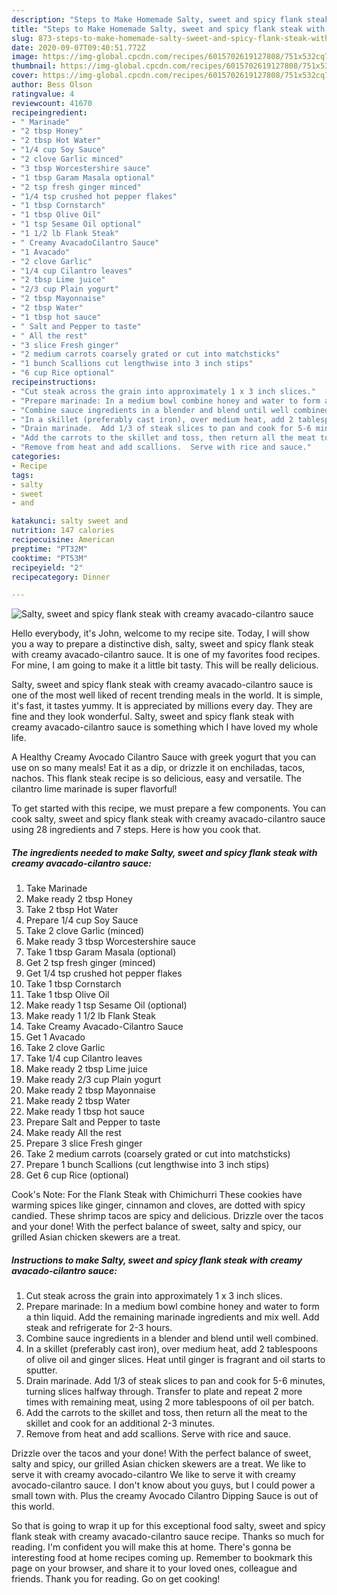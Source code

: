 ```yaml
---
description: "Steps to Make Homemade Salty, sweet and spicy flank steak with creamy avacado-cilantro sauce"
title: "Steps to Make Homemade Salty, sweet and spicy flank steak with creamy avacado-cilantro sauce"
slug: 873-steps-to-make-homemade-salty-sweet-and-spicy-flank-steak-with-creamy-avacado-cilantro-sauce
date: 2020-09-07T09:40:51.772Z
image: https://img-global.cpcdn.com/recipes/6015702619127808/751x532cq70/salty-sweet-and-spicy-flank-steak-with-creamy-avacado-cilantro-sauce-recipe-main-photo.jpg
thumbnail: https://img-global.cpcdn.com/recipes/6015702619127808/751x532cq70/salty-sweet-and-spicy-flank-steak-with-creamy-avacado-cilantro-sauce-recipe-main-photo.jpg
cover: https://img-global.cpcdn.com/recipes/6015702619127808/751x532cq70/salty-sweet-and-spicy-flank-steak-with-creamy-avacado-cilantro-sauce-recipe-main-photo.jpg
author: Bess Olson
ratingvalue: 4
reviewcount: 41670
recipeingredient:
- " Marinade"
- "2 tbsp Honey"
- "2 tbsp Hot Water"
- "1/4 cup Soy Sauce"
- "2 clove Garlic minced"
- "3 tbsp Worcestershire sauce"
- "1 tbsp Garam Masala optional"
- "2 tsp fresh ginger minced"
- "1/4 tsp crushed hot pepper flakes"
- "1 tbsp Cornstarch"
- "1 tbsp Olive Oil"
- "1 tsp Sesame Oil optional"
- "1 1/2 lb Flank Steak"
- " Creamy AvacadoCilantro Sauce"
- "1 Avacado"
- "2 clove Garlic"
- "1/4 cup Cilantro leaves"
- "2 tbsp Lime juice"
- "2/3 cup Plain yogurt"
- "2 tbsp Mayonnaise"
- "2 tbsp Water"
- "1 tbsp hot sauce"
- " Salt and Pepper to taste"
- " All the rest"
- "3 slice Fresh ginger"
- "2 medium carrots coarsely grated or cut into matchsticks"
- "1 bunch Scallions cut lengthwise into 3 inch stips"
- "6 cup Rice optional"
recipeinstructions:
- "Cut steak across the grain into approximately 1 x 3 inch slices."
- "Prepare marinade: In a medium bowl combine honey and water to form a thin liquid.  Add the remaining marinade ingredients and mix well.  Add steak and refrigerate for 2-3 hours."
- "Combine sauce ingredients in a blender and blend until well combined."
- "In a skillet (preferably cast iron), over medium heat, add 2 tablespoons of olive oil and ginger slices.  Heat until ginger is fragrant and oil starts to sputter."
- "Drain marinade.  Add 1/3 of steak slices to pan and cook for 5-6 minutes, turning slices halfway through.  Transfer to plate and repeat 2 more times with remaining meat, using 2 more tablespoons of oil per batch."
- "Add the carrots to the skillet and toss, then return all the meat to the skillet and cook for an additional 2-3 minutes."
- "Remove from heat and add scallions.  Serve with rice and sauce."
categories:
- Recipe
tags:
- salty
- sweet
- and

katakunci: salty sweet and 
nutrition: 147 calories
recipecuisine: American
preptime: "PT32M"
cooktime: "PT53M"
recipeyield: "2"
recipecategory: Dinner

---
```



![Salty, sweet and spicy flank steak with creamy avacado-cilantro sauce](https://img-global.cpcdn.com/recipes/6015702619127808/751x532cq70/salty-sweet-and-spicy-flank-steak-with-creamy-avacado-cilantro-sauce-recipe-main-photo.jpg)

Hello everybody, it's John, welcome to my recipe site. Today, I will show you a way to prepare a distinctive dish, salty, sweet and spicy flank steak with creamy avacado-cilantro sauce. It is one of my favorites food recipes. For mine, I am going to make it a little bit tasty. This will be really delicious.

Salty, sweet and spicy flank steak with creamy avacado-cilantro sauce is one of the most well liked of recent trending meals in the world. It is simple, it's fast, it tastes yummy. It is appreciated by millions every day. They are fine and they look wonderful. Salty, sweet and spicy flank steak with creamy avacado-cilantro sauce is something which I have loved my whole life.

A Healthy Creamy Avocado Cilantro Sauce with greek yogurt that you can use on so many meals! Eat it as a dip, or drizzle it on enchiladas, tacos, nachos. This flank steak recipe is so delicious, easy and versatile. The cilantro lime marinade is super flavorful!


To get started with this recipe, we must prepare a few components. You can cook salty, sweet and spicy flank steak with creamy avacado-cilantro sauce using 28 ingredients and 7 steps. Here is how you cook that.

<!--inarticleads1-->

##### The ingredients needed to make Salty, sweet and spicy flank steak with creamy avacado-cilantro sauce:

1. Take  Marinade
1. Make ready 2 tbsp Honey
1. Take 2 tbsp Hot Water
1. Prepare 1/4 cup Soy Sauce
1. Take 2 clove Garlic (minced)
1. Make ready 3 tbsp Worcestershire sauce
1. Take 1 tbsp Garam Masala (optional)
1. Get 2 tsp fresh ginger (minced)
1. Get 1/4 tsp crushed hot pepper flakes
1. Take 1 tbsp Cornstarch
1. Take 1 tbsp Olive Oil
1. Make ready 1 tsp Sesame Oil (optional)
1. Make ready 1 1/2 lb Flank Steak
1. Take  Creamy Avacado-Cilantro Sauce
1. Get 1 Avacado
1. Take 2 clove Garlic
1. Take 1/4 cup Cilantro leaves
1. Make ready 2 tbsp Lime juice
1. Make ready 2/3 cup Plain yogurt
1. Make ready 2 tbsp Mayonnaise
1. Make ready 2 tbsp Water
1. Make ready 1 tbsp hot sauce
1. Prepare  Salt and Pepper to taste
1. Make ready  All the rest
1. Prepare 3 slice Fresh ginger
1. Take 2 medium carrots (coarsely grated or cut into matchsticks)
1. Prepare 1 bunch Scallions (cut lengthwise into 3 inch stips)
1. Get 6 cup Rice (optional)


Cook&#39;s Note: For the Flank Steak with Chimichurri These cookies have warming spices like ginger, cinnamon and cloves, are dotted with spicy candied. These shrimp tacos are spicy and delicious. Drizzle over the tacos and your done! With the perfect balance of sweet, salty and spicy, our grilled Asian chicken skewers are a treat. 

<!--inarticleads2-->

##### Instructions to make Salty, sweet and spicy flank steak with creamy avacado-cilantro sauce:

1. Cut steak across the grain into approximately 1 x 3 inch slices.
1. Prepare marinade: In a medium bowl combine honey and water to form a thin liquid.  Add the remaining marinade ingredients and mix well.  Add steak and refrigerate for 2-3 hours.
1. Combine sauce ingredients in a blender and blend until well combined.
1. In a skillet (preferably cast iron), over medium heat, add 2 tablespoons of olive oil and ginger slices.  Heat until ginger is fragrant and oil starts to sputter.
1. Drain marinade.  Add 1/3 of steak slices to pan and cook for 5-6 minutes, turning slices halfway through.  Transfer to plate and repeat 2 more times with remaining meat, using 2 more tablespoons of oil per batch.
1. Add the carrots to the skillet and toss, then return all the meat to the skillet and cook for an additional 2-3 minutes.
1. Remove from heat and add scallions.  Serve with rice and sauce.


Drizzle over the tacos and your done! With the perfect balance of sweet, salty and spicy, our grilled Asian chicken skewers are a treat. We like to serve it with creamy avocado-cilantro We like to serve it with creamy avocado-cilantro sauce. I don&#39;t know about you guys, but I could power a small town with. Plus the creamy Avocado Cilantro Dipping Sauce is out of this world. 

So that is going to wrap it up for this exceptional food salty, sweet and spicy flank steak with creamy avacado-cilantro sauce recipe. Thanks so much for reading. I'm confident you will make this at home. There's gonna be interesting food at home recipes coming up. Remember to bookmark this page on your browser, and share it to your loved ones, colleague and friends. Thank you for reading. Go on get cooking!
